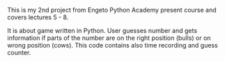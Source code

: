 This is my 2nd project from Engeto Python Academy present course and covers lectures 5 - 8.

It is about game written in Python.
User guesses number and gets information if parts of the number are on the right position (bulls) or on wrong position (cows). 
This code contains also time recording and guess counter.
